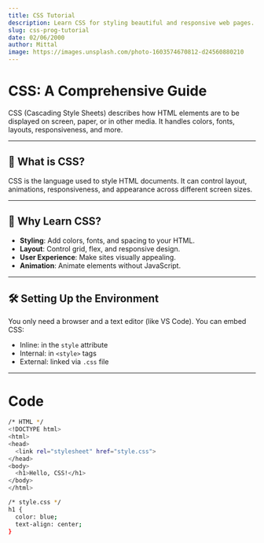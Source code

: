 ```yaml
---
title: CSS Tutorial
description: Learn CSS for styling beautiful and responsive web pages.
slug: css-prog-tutorial
date: 02/06/2000
author: Mittal
image: https://images.unsplash.com/photo-1603574670812-d24560880210
---
```


# CSS: A Comprehensive Guide

CSS (Cascading Style Sheets) describes how HTML elements are to be displayed on screen, paper, or in other media. It handles colors, fonts, layouts, responsiveness, and more.

---

## 🧠 What is CSS?

CSS is the language used to style HTML documents. It can control layout, animations, responsiveness, and appearance across different screen sizes.

---

## 🚀 Why Learn CSS?

- **Styling**: Add colors, fonts, and spacing to your HTML.
- **Layout**: Control grid, flex, and responsive design.
- **User Experience**: Make sites visually appealing.
- **Animation**: Animate elements without JavaScript.

---

## 🛠️ Setting Up the Environment

You only need a browser and a text editor (like VS Code). You can embed CSS:

- Inline: in the `style` attribute
- Internal: in `<style>` tags
- External: linked via `.css` file

---

# Code

```bash showLineNumbers
/* HTML */
<!DOCTYPE html>
<html>
<head>
  <link rel="stylesheet" href="style.css">
</head>
<body>
  <h1>Hello, CSS!</h1>
</body>
</html>

/* style.css */
h1 {
  color: blue;
  text-align: center;
}
```
